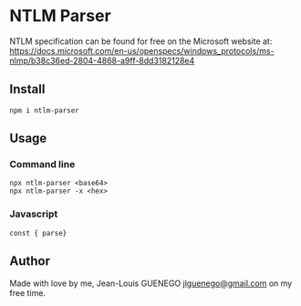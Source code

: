 # NTLM Parser

NTLM specification can be found for free on the Microsoft website at: https://docs.microsoft.com/en-us/openspecs/windows_protocols/ms-nlmp/b38c36ed-2804-4868-a9ff-8dd3182128e4

## Install

```
npm i ntlm-parser
```

## Usage

### Command line

```
npx ntlm-parser <base64>
npx ntlm-parser -x <hex>
```

### Javascript

```
const { parse}
```

## Author

Made with love by me, Jean-Louis GUENEGO <jlguenego@gmail.com> on my free time.
